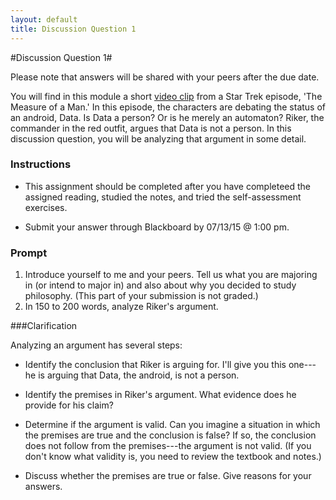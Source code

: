 ```yaml
---
layout: default
title: Discussion Question 1
---
```



#Discussion Question 1#

Please note that answers will be shared with your peers after the due date. 

You will find in this module a short [video clip](http://www.imdb.com/video/screenplay/vi329318937) from a Star Trek episode, 'The Measure of a Man.' In this episode, the characters are debating the status of an android, Data. Is Data a person? Or is he merely an automaton? Riker, the commander in the red outfit, argues that Data is not a person. In this discussion question, you will be analyzing that argument in some detail. 

### Instructions

+ This assignment should be completed after you have completeed the assigned reading, studied the notes, and tried the self-assessment exercises. 

+ Submit your answer through Blackboard by 07/13/15 @ 1:00 pm.


### Prompt


1. Introduce yourself to me and your peers. Tell us what you are majoring in (or intend to major in) and also about why you decided to study philosophy. (This part of your submission is not graded.)  
2. In 150 to 200 words, analyze Riker's argument. 

###Clarification

Analyzing an argument has several steps: 

+ Identify the conclusion that Riker is arguing for. I'll give you this one---he is arguing that Data, the android, is not a person. 

+ Identify the premises in Riker's argument. What evidence does he provide for his claim?

+ Determine if the argument is valid. Can you imagine a situation in which the premises are true and the conclusion is false? If so, the conclusion does not follow from the premises---the argument is not valid. (If you don't know what validity is, you need to review the textbook and notes.) 

+ Discuss whether the premises are true or false. Give reasons for your answers. 